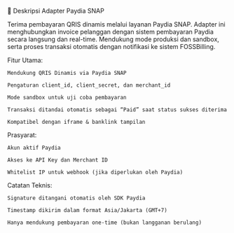 📄 Deskripsi Adapter Paydia SNAP

Terima pembayaran QRIS dinamis melalui layanan Paydia SNAP. Adapter ini menghubungkan invoice pelanggan dengan sistem pembayaran Paydia secara langsung dan real-time. Mendukung mode produksi dan sandbox, serta proses transaksi otomatis dengan notifikasi ke sistem FOSSBilling.

Fitur Utama:

    Mendukung QRIS Dinamis via Paydia SNAP

    Pengaturan client_id, client_secret, dan merchant_id

    Mode sandbox untuk uji coba pembayaran

    Transaksi ditandai otomatis sebagai “Paid” saat status sukses diterima

    Kompatibel dengan iframe & banklink tampilan

Prasyarat:

    Akun aktif Paydia

    Akses ke API Key dan Merchant ID

    Whitelist IP untuk webhook (jika diperlukan oleh Paydia)

Catatan Teknis:

    Signature ditangani otomatis oleh SDK Paydia

    Timestamp dikirim dalam format Asia/Jakarta (GMT+7)

    Hanya mendukung pembayaran one-time (bukan langganan berulang)
